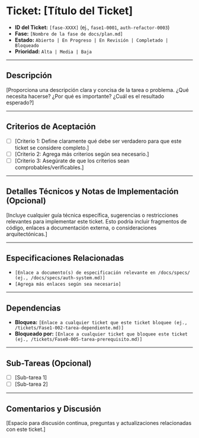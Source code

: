 # Ticket: [Título del Ticket]  
  
- **ID del Ticket:** `[fase-XXXX]` (ej., `fase1-0001`, `auth-refactor-0003`)  
- **Fase:** `[Nombre de la fase de docs/plan.md]`  
- **Estado:** `Abierto | En Progreso | En Revisión | Completado | Bloqueado`  
- **Prioridad:** `Alta | Media | Baja`  
  
---  
  
## Descripción  
  
[Proporciona una descripción clara y concisa de la tarea o problema. ¿Qué necesita hacerse? ¿Por qué es importante? ¿Cuál es el resultado esperado?]  
  
---  
  
## Criterios de Aceptación  
  
- [ ] [Criterio 1: Define claramente qué debe ser verdadero para que este ticket se considere completo.]  
- [ ] [Criterio 2: Agrega más criterios según sea necesario.]  
- [ ] [Criterio 3: Asegúrate de que los criterios sean comprobables/verificables.]  
  
---  
  
## Detalles Técnicos y Notas de Implementación (Opcional)  
  
[Incluye cualquier guía técnica específica, sugerencias o restricciones relevantes para implementar este ticket. Esto podría incluir fragmentos de código, enlaces a documentación externa, o consideraciones arquitectónicas.]  
  
---  
  
## Especificaciones Relacionadas  
  
- `[Enlace a documento(s) de especificación relevante en /docs/specs/ (ej., /docs/specs/auth-system.md)]`  
- `[Agrega más enlaces según sea necesario]`  
  
---  
  
## Dependencias  
  
- **Bloquea:** `[Enlace a cualquier ticket que este ticket bloquee (ej., /tickets/Fase1-002-tarea-dependiente.md)]`  
- **Bloqueado por:** `[Enlace a cualquier ticket que bloquee este ticket (ej., /tickets/Fase0-005-tarea-prerequisito.md)]`  
  
---  
  
## Sub-Tareas (Opcional)  
  
- [ ] [Sub-tarea 1]  
- [ ] [Sub-tarea 2]  
  
---  
  
## Comentarios y Discusión  
  
[Espacio para discusión continua, preguntas y actualizaciones relacionadas con este ticket.] 